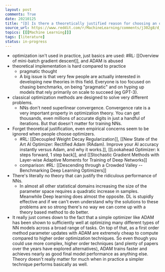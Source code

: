 ```yaml
---
layout: post
comments: True
date: 20210125
title: "[D] Is there a theoretically justified reason for choosing an optimizer for training neural networks yet in 2020?"
source_url: https://www.reddit.com/r/MachineLearning/comments/j302g8/d_is_there_a_theoretically_justified_reason_for/
topics: [[[Machine Learning]]]
tags: [literature]
status: in-progress
---
```

-   optimization isn't used in practice, just basics are used: #RL: [[Overview of mini-batch gradient descent]], and ADAM is abused
-   theoretical implementation is hard compared to practice
    -   pragmatic thought
    -   A big issue is that very few people are actually interested in developing new theories in this field. Everyone is too focused on chasing benchmarks, on being "pragmatic" and on hyping up models that rely primarily on scale to succeed (eg GPT-3).
-   classical optimization methods are designed to solve very different problems.
    -   NNs don't need superlinear convergence. Convergence rate is a very important property in optimization theory. You can get thousands, even millions of accurate digits in just a handful of iterations. But that doesn't matter for training NNs.
-   Forget theoretical justification, even empirical concerns seem to be ignored when people choose optimizers.
    -   #RL: [[Decoupled Weight Decay Regularization]], [[New State of the Art AI Optimizer: Rectified Adam (RAdam). Improve your AI accuracy instantly versus Adam, and why it works.]], [[Lookahead Optimizer: k steps forward, 1 step back]], and [[Stochastic Gradient Methods with Layer-wise Adaptive Moments for Training of Deep Networks]]
    -   comparison: #RL: [[Descending through a Crowded Valley -- Benchmarking Deep Learning Optimizers]]
-   There's literally no theory that can justify the ridiculous performance of NNs.
    -   In almost all other statistical domains increasing the size of the parameter space requires a quadratic increase in samples. Meanwhile Deep learning does almost the opposite. DL is stupidly effective and if we can't even understand why the solutions to these problems are so strong there's no way we can come up with a theory based method to do better.
-   It really just comes down to the fact that a simple optimizer like ADAM has been shown to sufficiently well at optimizing many different types of NN models across a broad range of tasks. On top of that, as a first order method parameter updates with ADAM are extremely cheap to compute compared to higher order optimization techniques. So even though you could use more complex, higher order techniques (and plenty of papers over the years have explored alternatives), ADAM trains faster and achieves nearly as good final model performance as anything else. Theory doesn't really matter for much when in practice a simpler technique performs basically as well.
